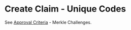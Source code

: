 # Create Claim - Unique Codes

See [Approval Criteria](../badge-collections/approval-criteria.md) - Merkle Challenges.
